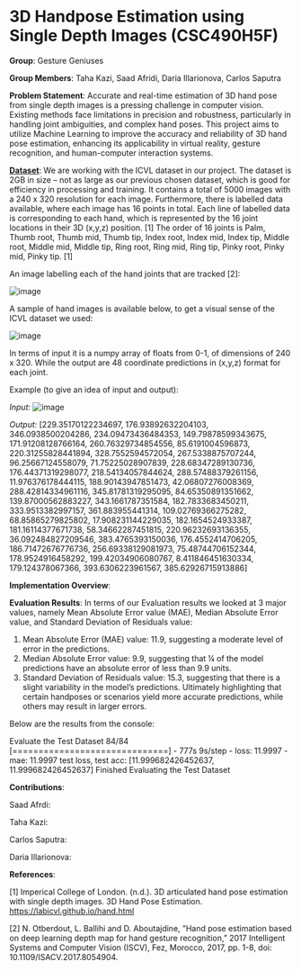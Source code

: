 # 3D Handpose Estimation using Single Depth Images (CSC490H5F)
**Group**: Gesture Geniuses

**Group Members**: Taha Kazi, Saad Afridi, Daria Illarionova, Carlos Saputra

**Problem Statement**: Accurate and real-time estimation of 3D hand pose from single depth images is a pressing challenge in computer vision. Existing methods face limitations in precision and robustness, particularly in handling joint ambiguities, and complex hand poses. This project aims to utilize Machine Learning to improve the accuracy and reliability of 3D hand pose estimation, enhancing its applicability in virtual reality, gesture recognition, and human-computer interaction systems.

 [**Dataset**](https://labicvl.github.io/hand.html): We are working with the ICVL dataset in our project. The dataset is 2GB in size – not as large as our previous chosen dataset, which is good for efficiency in processing and training. It contains a total of 5000 images with a 240 x 320 resolution for each image. Furthermore, there is labelled data available, where each image has 16 points in total. Each line of labelled data is corresponding to each hand, which is represented by the 16 joint locations in their 3D (x,y,z) position. [1] The order of 16 joints is Palm, Thumb root, Thumb mid, Thumb tip, Index root, Index mid, Index tip, Middle root, Middle mid, Middle tip, Ring root, Ring mid, Ring tip, Pinky root, Pinky mid, Pinky tip. [1] 

 An image labelling each of the hand joints that are tracked [2]:
 
![image](https://github.com/CSC490-Capstone-Design-Course/machine-vision/assets/47696403/2e08181d-50d8-4555-9220-2b09c8ddad96)

A sample of hand images is available below, to get a visual sense of the ICVL dataset we used:

![image](https://github.com/CSC490-Capstone-Design-Course/machine-vision/assets/47696403/a3e62f5b-0e5e-4448-99ed-f38958216a44)

In terms of input it is a numpy array of floats from 0-1, of dimensions of 240 x 320. While the output are 48 coordinate predictions in (x,y,z) format for each joint.

Example (to give an idea of input and output):

_Input:_
![image](https://github.com/CSC490-Capstone-Design-Course/machine-vision/assets/47696403/80bcc8cb-85fc-4de9-ab7c-0eaae46f14b0)

_Output:_
[229.35170122234697, 176.93892632204103, 346.0938500204286, 234.09473436484353, 149.79878599343675, 171.91208128766164, 260.76329734854556, 85.6191004596873, 220.31255828441894, 328.7552594572054, 267.5338875707244, 96.25667124558079, 71.75225028907839, 228.68347289130736, 176.44371319298077, 218.54134057844624, 288.57488379261156, 11.976376178444115, 188.90143947851473, 42.06807276008369, 288.42814334961116, 345.81781319295095, 84.65350891351662, 139.87000562883227, 343.1661787351584, 182.7833683450211, 333.9513382997157, 361.883955441314, 109.02769366275282, 68.85865279825802, 17.908231144229035, 182.1654524933387, 181.16114377671738, 58.34662287451815, 220.96232693136355, 36.092484827209546, 383.4765393150036, 176.4552414706205, 186.71472676776736, 256.69338129081973, 75.48744706152344, 178.9524916458292, 199.42034906080767, 8.411846451630334, 179.124378067366, 393.6306223961567, 385.62926715913886]


 **Implementation Overview**: 

**Evaluation Results**: In terms of our Evaluation results we looked at 3 major values, namely Mean Absolute Error value (MAE), Median Absolute Error value, and Standard Deviation of Residuals value:

1. Mean Absolute Error (MAE) value: 11.9, suggesting a moderate level of error in the predictions.
2. Median Absolute Error value: 9.9, suggesting that ¼ of the model predictions have an absolute error of less than 9.9 units.
3. Standard Deviation of Residuals value: 15.3, suggesting that there is a slight variability in the model’s predictions. Ultimately highlighting that certain handposes or scenarios yield more accurate predictions, while others may result in larger errors.

Below are the results from the console:

Evaluate the Test Dataset
84/84 [==============================] - 777s 9s/step - loss: 11.9997 - mae: 11.9997
test loss, test acc: [11.999682426452637, 11.999682426452637]
Finished Evaluating the Test Dataset

**Contributions**:

Saad Afrdi:

Taha Kazi:

Carlos Saputra:

Daria Illarionova:

**References**:

[1] Imperical College of London. (n.d.). 3D articulated hand pose estimation with single depth images. 3D Hand Pose Estimation. https://labicvl.github.io/hand.html 

[2] N. Otberdout, L. Ballihi and D. Aboutajdine, ”Hand pose estimation based on deep learning depth map for hand gesture recognition,” 2017 Intelligent Systems and Computer Vision (ISCV), Fez, Morocco, 2017, pp. 1-8, doi: 10.1109/ISACV.2017.8054904.
